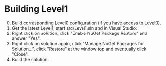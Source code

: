 Building Level1
===========================
0. Build corresponding Level0 configuration (if you have access to Level0).
1. Get the latest Level1, start src/Level1.sln and in Visual Studio:
2. Right click on solution, click "Enable NuGet Package Restore" and answer "Yes".
3. Right click on solution again, click "Manage NuGet Packages for Solution...", click "Restore" at the window top and eventually click "Close".
4. Build the solution.